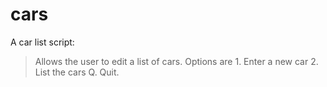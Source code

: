 # cars
A car list script:
> Allows the user to edit a list of cars.
> Options are 1. Enter a new car 2. List the cars Q. Quit.
